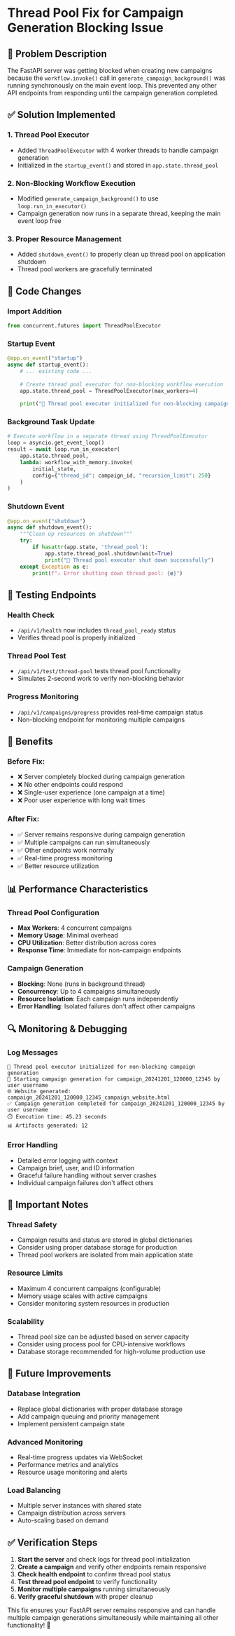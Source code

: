 # Thread Pool Fix for Campaign Generation Blocking Issue

## 🚨 Problem Description

The FastAPI server was getting blocked when creating new campaigns because the `workflow.invoke()` call in `generate_campaign_background()` was running synchronously on the main event loop. This prevented any other API endpoints from responding until the campaign generation completed.

## ✅ Solution Implemented

### 1. **Thread Pool Executor**
- Added `ThreadPoolExecutor` with 4 worker threads to handle campaign generation
- Initialized in the `startup_event()` and stored in `app.state.thread_pool`

### 2. **Non-Blocking Workflow Execution**
- Modified `generate_campaign_background()` to use `loop.run_in_executor()`
- Campaign generation now runs in a separate thread, keeping the main event loop free

### 3. **Proper Resource Management**
- Added `shutdown_event()` to properly clean up thread pool on application shutdown
- Thread pool workers are gracefully terminated

## 🔧 Code Changes

### **Import Addition**
```python
from concurrent.futures import ThreadPoolExecutor
```

### **Startup Event**
```python
@app.on_event("startup")
async def startup_event():
    # ... existing code ...
    
    # Create thread pool executor for non-blocking workflow execution
    app.state.thread_pool = ThreadPoolExecutor(max_workers=4)
    
    print("🧵 Thread pool executor initialized for non-blocking campaign generation")
```

### **Background Task Update**
```python
# Execute workflow in a separate thread using ThreadPoolExecutor
loop = asyncio.get_event_loop()
result = await loop.run_in_executor(
    app.state.thread_pool,
    lambda: workflow_with_memory.invoke(
        initial_state,
        config={"thread_id": campaign_id, "recursion_limit": 250}
    )
)
```

### **Shutdown Event**
```python
@app.on_event("shutdown")
async def shutdown_event():
    """Clean up resources on shutdown"""
    try:
        if hasattr(app.state, 'thread_pool'):
            app.state.thread_pool.shutdown(wait=True)
            print("🧵 Thread pool executor shut down successfully")
    except Exception as e:
        print(f"⚠️ Error shutting down thread pool: {e}")
```

## 🧪 Testing Endpoints

### **Health Check**
- `/api/v1/health` now includes `thread_pool_ready` status
- Verifies thread pool is properly initialized

### **Thread Pool Test**
- `/api/v1/test/thread-pool` tests thread pool functionality
- Simulates 2-second work to verify non-blocking behavior

### **Progress Monitoring**
- `/api/v1/campaigns/progress` provides real-time campaign status
- Non-blocking endpoint for monitoring multiple campaigns

## 🚀 Benefits

### **Before Fix:**
- ❌ Server completely blocked during campaign generation
- ❌ No other endpoints could respond
- ❌ Single-user experience (one campaign at a time)
- ❌ Poor user experience with long wait times

### **After Fix:**
- ✅ Server remains responsive during campaign generation
- ✅ Multiple campaigns can run simultaneously
- ✅ Other endpoints work normally
- ✅ Real-time progress monitoring
- ✅ Better resource utilization

## 📊 Performance Characteristics

### **Thread Pool Configuration**
- **Max Workers**: 4 concurrent campaigns
- **Memory Usage**: Minimal overhead
- **CPU Utilization**: Better distribution across cores
- **Response Time**: Immediate for non-campaign endpoints

### **Campaign Generation**
- **Blocking**: None (runs in background thread)
- **Concurrency**: Up to 4 campaigns simultaneously
- **Resource Isolation**: Each campaign runs independently
- **Error Handling**: Isolated failures don't affect other campaigns

## 🔍 Monitoring & Debugging

### **Log Messages**
```
🧵 Thread pool executor initialized for non-blocking campaign generation
🚀 Starting campaign generation for campaign_20241201_120000_12345 by user username
🌐 Website generated: campaign_20241201_120000_12345_campaign_website.html
✅ Campaign generation completed for campaign_20241201_120000_12345 by user username
⏱️ Execution time: 45.23 seconds
📊 Artifacts generated: 12
```

### **Error Handling**
- Detailed error logging with context
- Campaign brief, user, and ID information
- Graceful failure handling without server crashes
- Individual campaign failures don't affect others

## 🚨 Important Notes

### **Thread Safety**
- Campaign results and status are stored in global dictionaries
- Consider using proper database storage for production
- Thread pool workers are isolated from main application state

### **Resource Limits**
- Maximum 4 concurrent campaigns (configurable)
- Memory usage scales with active campaigns
- Consider monitoring system resources in production

### **Scalability**
- Thread pool size can be adjusted based on server capacity
- Consider using process pool for CPU-intensive workflows
- Database storage recommended for high-volume production use

## 🔮 Future Improvements

### **Database Integration**
- Replace global dictionaries with proper database storage
- Add campaign queuing and priority management
- Implement persistent campaign state

### **Advanced Monitoring**
- Real-time progress updates via WebSocket
- Performance metrics and analytics
- Resource usage monitoring and alerts

### **Load Balancing**
- Multiple server instances with shared state
- Campaign distribution across servers
- Auto-scaling based on demand

## ✅ Verification Steps

1. **Start the server** and check logs for thread pool initialization
2. **Create a campaign** and verify other endpoints remain responsive
3. **Check health endpoint** to confirm thread pool status
4. **Test thread pool endpoint** to verify functionality
5. **Monitor multiple campaigns** running simultaneously
6. **Verify graceful shutdown** with proper cleanup

This fix ensures your FastAPI server remains responsive and can handle multiple campaign generations simultaneously while maintaining all other functionality! 🚀 